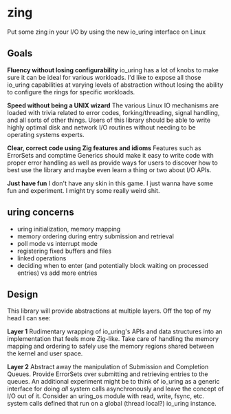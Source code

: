 # zing

Put some zing in your I/O by using the new io_uring interface on Linux

## Goals

**Fluency without losing configurability**
io_uring has a lot of knobs to make sure it can be ideal for various workloads.
I'd like to expose all those io_uring capabilities at varying levels of
abstraction without losing the ability to configure the rings for specific
workloads.

**Speed without being a UNIX wizard**
The various Linux IO mechanisms are loaded with trivia related to error codes,
forking/threading, signal handling, and all sorts of other things. Users of
this library should be able to write highly optimal disk and network I/O
routines without needing to be operating systems experts.

**Clear, correct code using Zig features and idioms**
Features such as ErrorSets and comptime Generics should make it easy to write
code with proper error handling as well as provide ways for users to discover
how to best use the library and maybe even learn a thing or two about I/O APIs.

**Just have fun**
I don't have any skin in this game. I just wanna have some fun and experiment.
I might try some really weird shit.

## uring concerns

- uring initialization, memory mapping
- memory ordering during entry submission and retrieval
- poll mode vs interrupt mode
- registering fixed buffers and files
- linked operations
- deciding when to enter (and potentially block waiting on processed entries) vs add more entries

## Design

This library will provide abstractions at multiple layers. Off the top of my head I can see:

**Layer 1**
Rudimentary wrapping of io_uring's APIs and data structures into an
implementation that feels more Zig-like. Take care of handling the memory
mapping and ordering to safely use the memory regions shared between the kernel
and user space.

**Layer 2**
Abstract away the manipulation of Submission and Completion Queues. Provide
ErrorSets over submitting and retrieving entries to the queues. An additional
experiment might be to think of io_uring as a generic interface for doing *all*
system calls asynchronously and leave the concept of I/O out of it. Consider an
uring_os module with read, write, fsync, etc. system calls defined that run on
a global (thread local?) io_uring instance.
